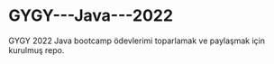 # GYGY---Java---2022
GYGY 2022 Java bootcamp ödevlerimi toparlamak ve paylaşmak için kurulmuş repo.
